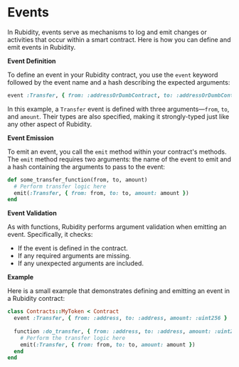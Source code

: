 # Events

In Rubidity, events serve as mechanisms to log and emit changes or activities that occur within a smart contract. Here is how you can define and emit events in Rubidity.

**Event Definition**

To define an event in your Rubidity contract, you use the `event` keyword followed by the event name and a hash describing the expected arguments:

```ruby
event :Transfer, { from: :addressOrDumbContract, to: :addressOrDumbContract, amount: :uint256 }
```

In this example, a `Transfer` event is defined with three arguments—`from`, `to`, and `amount`. Their types are also specified, making it strongly-typed just like any other aspect of Rubidity.

**Event Emission**

To emit an event, you call the `emit` method within your contract's methods. The `emit` method requires two arguments: the name of the event to emit and a hash containing the arguments to pass to the event:

```ruby
def some_transfer_function(from, to, amount)
  # Perform transfer logic here
  emit(:Transfer, { from: from, to: to, amount: amount })
end
```

**Event Validation**

As with functions, Rubidity performs argument validation when emitting an event. Specifically, it checks:

* If the event is defined in the contract.
* If any required arguments are missing.
* If any unexpected arguments are included.

**Example**

Here is a small example that demonstrates defining and emitting an event in a Rubidity contract:

```ruby
class Contracts::MyToken < Contract
  event :Transfer, { from: :address, to: :address, amount: :uint256 }
  
  function :do_transfer, { from: :address, to: :address, amount: :uint256 }, :public do
    # Perform the transfer logic here
    emit(:Transfer, { from: from, to: to, amount: amount })
  end
end
```
